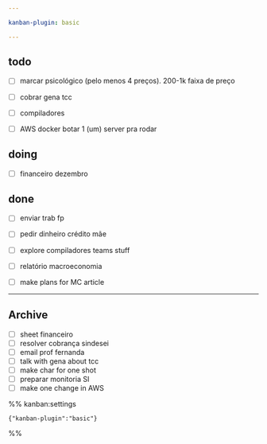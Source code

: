 ```yaml
---

kanban-plugin: basic

---
```


## todo

- [ ] marcar psicológico (pelo menos 4 preços). 200-1k faixa de preço
- [ ] cobrar gena tcc
- [ ] compiladores
- [ ] AWS docker botar 1 (um) server pra rodar


## doing

- [ ] financeiro dezembro


## done

- [ ] enviar trab fp
- [ ] pedir dinheiro crédito mãe
- [ ] explore compiladores teams stuff
- [ ] relatório macroeconomia
- [ ] make plans for MC article


***

## Archive

- [ ] sheet financeiro
- [ ] resolver cobrança sindesei
- [ ] email prof fernanda
- [ ] talk with gena about tcc
- [ ] make char for one shot
- [ ] preparar monitoria SI
- [ ] make one change in AWS

%% kanban:settings
```
{"kanban-plugin":"basic"}
```
%%